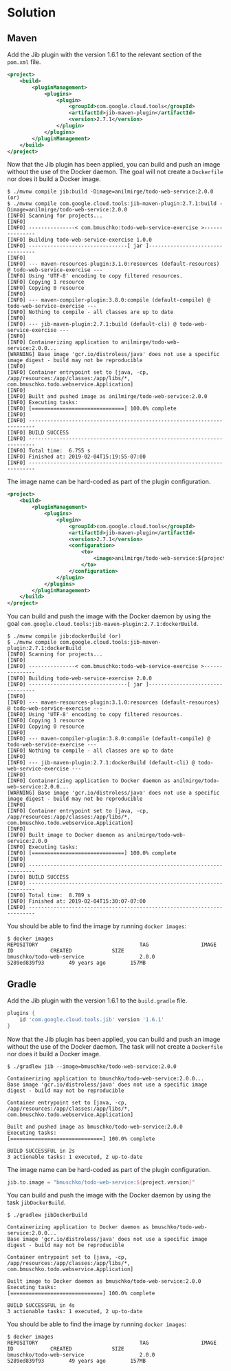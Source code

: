 # Solution

## Maven

Add the Jib plugin with the version 1.6.1 to the relevant section of the `pom.xml` file.

```xml
<project>
    <build>
        <pluginManagement>
            <plugins>
                <plugin>
                    <groupId>com.google.cloud.tools</groupId>
                    <artifactId>jib-maven-plugin</artifactId>
                    <version>2.7.1</version>
                </plugin>
            </plugins>
        </pluginManagement>
    </build>
</project>
```

Now that the Jib plugin has been applied, you can build and push an image without the use of the Docker daemon. The goal will not create a `Dockerfile` nor does it build a Docker image.

```
$ ./mvnw compile jib:build -Dimage=anilmirge/todo-web-service:2.0.0 (or) 
$ ./mvnw compile com.google.cloud.tools:jib-maven-plugin:2.7.1:build -Dimage=anilmirge/todo-web-service:2.0.0
[INFO] Scanning for projects...
[INFO]
[INFO] ---------------< com.bmuschko:todo-web-service-exercise >---------------
[INFO] Building todo-web-service-exercise 1.0.0
[INFO] --------------------------------[ jar ]---------------------------------
[INFO]
[INFO] --- maven-resources-plugin:3.1.0:resources (default-resources) @ todo-web-service-exercise ---
[INFO] Using 'UTF-8' encoding to copy filtered resources.
[INFO] Copying 1 resource
[INFO] Copying 0 resource
[INFO]
[INFO] --- maven-compiler-plugin:3.8.0:compile (default-compile) @ todo-web-service-exercise ---
[INFO] Nothing to compile - all classes are up to date
[INFO]
[INFO] --- jib-maven-plugin:2.7.1:build (default-cli) @ todo-web-service-exercise ---
[INFO]
[INFO] Containerizing application to anilmirge/todo-web-service:2.0.0...
[WARNING] Base image 'gcr.io/distroless/java' does not use a specific image digest - build may not be reproducible
[INFO]
[INFO] Container entrypoint set to [java, -cp, /app/resources:/app/classes:/app/libs/*, com.bmuschko.todo.webservice.Application]
[INFO]
[INFO] Built and pushed image as anilmirge/todo-web-service:2.0.0
[INFO] Executing tasks:
[INFO] [==============================] 100.0% complete
[INFO]
[INFO] ------------------------------------------------------------------------
[INFO] BUILD SUCCESS
[INFO] ------------------------------------------------------------------------
[INFO] Total time:  6.755 s
[INFO] Finished at: 2019-02-04T15:19:55-07:00
[INFO] ------------------------------------------------------------------------
```

The image name can be hard-coded as part of the plugin configuration.

```xml
<project>
    <build>
        <pluginManagement>
            <plugins>
                <plugin>
                    <groupId>com.google.cloud.tools</groupId>
                    <artifactId>jib-maven-plugin</artifactId>
                    <version>2.7.1</version>
                    <configuration>
                        <to>
                            <image>anilmirge/todo-web-service:${project.version}</image>
                        </to>
                    </configuration>
                </plugin>
            </plugins>
        </pluginManagement>
    </build>
</project>
```

You can build and push the image with the Docker daemon by using the goal `com.google.cloud.tools:jib-maven-plugin:2.7.1:dockerBuild`.

```
$ ./mvnw compile jib:dockerBuild (or) 
$ ./mvnw compile com.google.cloud.tools:jib-maven-plugin:2.7.1:dockerBuild
[INFO] Scanning for projects...
[INFO]
[INFO] ---------------< com.bmuschko:todo-web-service-exercise >---------------
[INFO] Building todo-web-service-exercise 2.0.0
[INFO] --------------------------------[ jar ]---------------------------------
[INFO]
[INFO] --- maven-resources-plugin:3.1.0:resources (default-resources) @ todo-web-service-exercise ---
[INFO] Using 'UTF-8' encoding to copy filtered resources.
[INFO] Copying 1 resource
[INFO] Copying 0 resource
[INFO]
[INFO] --- maven-compiler-plugin:3.8.0:compile (default-compile) @ todo-web-service-exercise ---
[INFO] Nothing to compile - all classes are up to date
[INFO]
[INFO] --- jib-maven-plugin:2.7.1:dockerBuild (default-cli) @ todo-web-service-exercise ---
[INFO]
[INFO] Containerizing application to Docker daemon as anilmirge/todo-web-service:2.0.0...
[WARNING] Base image 'gcr.io/distroless/java' does not use a specific image digest - build may not be reproducible
[INFO]
[INFO] Container entrypoint set to [java, -cp, /app/resources:/app/classes:/app/libs/*, com.bmuschko.todo.webservice.Application]
[INFO]
[INFO] Built image to Docker daemon as anilmirge/todo-web-service:2.0.0
[INFO] Executing tasks:
[INFO] [==============================] 100.0% complete
[INFO]
[INFO] ------------------------------------------------------------------------
[INFO] BUILD SUCCESS
[INFO] ------------------------------------------------------------------------
[INFO] Total time:  8.789 s
[INFO] Finished at: 2019-02-04T15:30:07-07:00
[INFO] ------------------------------------------------------------------------
```

You should be able to find the image by running `docker images`:

```
$ docker images
REPOSITORY                                 TAG                 IMAGE ID            CREATED             SIZE
bmuschko/todo-web-service                  2.0.0               5289ed839f93        49 years ago        157MB
```

## Gradle

Add the Jib plugin with the version 1.6.1 to the `build.gradle` file.

```groovy
plugins {
    id 'com.google.cloud.tools.jib' version '1.6.1'
}
```

Now that the Jib plugin has been applied, you can build and push an image without the use of the Docker daemon. The task will not create a `Dockerfile` nor does it build a Docker image.

```
$ ./gradlew jib --image=bmuschko/todo-web-service:2.0.0

Containerizing application to bmuschko/todo-web-service:2.0.0...
Base image 'gcr.io/distroless/java' does not use a specific image digest - build may not be reproducible

Container entrypoint set to [java, -cp, /app/resources:/app/classes:/app/libs/*, com.bmuschko.todo.webservice.Application]

Built and pushed image as bmuschko/todo-web-service:2.0.0
Executing tasks:
[==============================] 100.0% complete

BUILD SUCCESSFUL in 2s
3 actionable tasks: 1 executed, 2 up-to-date
```

The image name can be hard-coded as part of the plugin configuration.

```groovy
jib.to.image = "bmuschko/todo-web-service:${project.version}"
```

You can build and push the image with the Docker daemon by using the task `jibDockerBuild`.

```
$ ./gradlew jibDockerBuild

Containerizing application to Docker daemon as bmuschko/todo-web-service:2.0.0...
Base image 'gcr.io/distroless/java' does not use a specific image digest - build may not be reproducible

Container entrypoint set to [java, -cp, /app/resources:/app/classes:/app/libs/*, com.bmuschko.todo.webservice.Application]

Built image to Docker daemon as bmuschko/todo-web-service:2.0.0
Executing tasks:
[==============================] 100.0% complete

BUILD SUCCESSFUL in 4s
3 actionable tasks: 1 executed, 2 up-to-date
```

You should be able to find the image by running `docker images`:

```
$ docker images
REPOSITORY                                 TAG                 IMAGE ID            CREATED             SIZE
bmuschko/todo-web-service                  2.0.0               5289ed839f93        49 years ago        157MB
```
